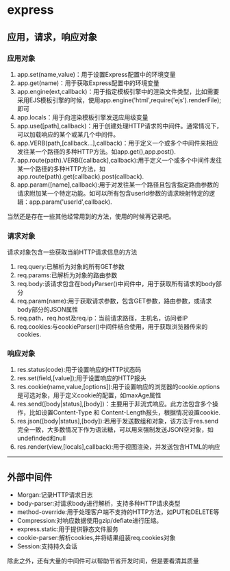 # express
## 应用，请求，响应对象
### 应用对象
1. app.set(name,value)：用于设置Express配置中的环境变量
2. app.get(name)：用于获取Express配置中的环境变量
3. app.engine(ext,callback)：用于指定模板引擎中的渲染文件类型，比如需要采用EJS模板引擎的时候，使用app.engine('html',require('ejs').renderFile);即可
4. app.locals：用于向渲染模板引擎发送应用级变量
5. app.use([path],callback)：用于创建处理HTTP请求的中间件。通常情况下，可以加载响应的某个或某几个中间件。
6. app.VERB(path,[callback...],callback)：用于定义一个或多个中间件来相应发往某一个路径的多种HTTP方法。如app.get(),app.post().
7. app.route(path).VERB([callback],callback):用于定义一个或多个中间件发往某一个路径的多种HTTP方法，如app.route(path).get(callback).post(callback).
8. app.param([name],callback):用于对发往某一个路径且包含指定路由参数的请求附加某一个特定功能。如可以所有包含userId参数的请求映射特定的逻辑：app.param('userId',callback).

当然还是存在一些其他经常用到的方法，使用的时候再记录吧。

### 请求对象
请求对象包含一些获取当前HTTP请求信息的方法
1. req.query:已解析为对象的所有GET参数
2. req.params:已解析为对象的路由参数
3. req.body:该请求包含在bodyParser()中间件中，用于获取所有请求的body部分
4. req.param(name):用于获取请求参数，包含GET参数，路由参数，或请求body部分的JSON属性
5. req.path，req.host及req.ip：当前请求路径，主机名，访问者IP
6. req.cookies:与cookieParser()中间件结合使用，用于获取浏览器传来的cookies.

### 响应对象
1. res.status(code):用于设置响应的HTTP状态码
2. res.set(field,[value]);用于设置响应的HTTP报头
3. res.cookie(name,value,[options]):用于设置响应的浏览器的cookie.options是可选对象，用于定义cookie的配置，如maxAge属性
4. res.send([body|status],[body])：主要用于非流式响应。此方法包含多个操作，比如设置Content-Type 和 Content-Length报头，根据情况设置cookie.
5. res.json([body|status],[body]):若用于发送数组和对象，该方法于res.send完全一致，大多数情况下作为语法糖，可以用来强制发送JSON空对象，如undefinded和null
6. res.render(view,[locals],callback):用于视图渲染，并发送包含HTML的响应

--------------------------------------------------------------------------------

## 外部中间件
- Morgan:记录HTTP请求日志
- body-parser:对请求body进行解析，支持多种HTTP请求类型
- method-override:用于处理客户端不支持的HTTP方法，如PUT和DELETE等
- Compression:对响应数据使用gzip/deflate进行压缩。
- express.static:用于提供静态文件服务
- cookie-parser:解析cookies,并将结果组装req.cookies对象
- Session:支持持久会话

除此之外，还有大量的中间件可以帮助节省开发时间，但是要看清其质量
